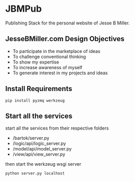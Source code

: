 # JBMPub

Publishing Stack for the personal website of Jesse B Miller.

## JesseBMiller.com Design Objectives

- To participate in the marketplace of ideas
- To challenge conventional thinking
- To show my expertise
- To increase awareness of myself
- To generate interest in my projects and ideas

## Install Requirements

    pip install pyzmq werkzeug
    
## Start all the services

start all the services from their respective folders

- /bartok/server.py
- /logic/api/logic_server.py
- /model/api/model_server.py
- /view/api/view_server.py

then start the werkzeug wsgi server

    python server.py localhost
    
